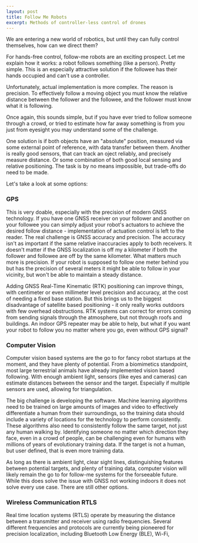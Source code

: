 ```yaml
---
layout: post
title: Follow Me Robots
excerpt: Methods of controller-less control of drones
---
```


We are entering a new world of robotics, but until they can fully control themselves, how can we direct them?

For hands-free control, follow-me robots are an exciting prospect. Let me explain how it works: a robot follows something (like a person). Pretty simple. This is an especially attractive solution if the followee has their hands occupied and can't use a controller.

Unfortunately, actual implementation is more complex. The reason is precision. To effectively follow a moving object you must know the relative distance between the follower and the followee, and the follower must know what it is following. 

Once again, this sounds simple, but if you have ever tried to follow someone through a crowd, or tried to estimate how far away something is from you just from eyesight you may understand some of the challenge.

One solution is if both objects have an "absolute" position, measured via some external point of reference, with data transfer between them. Another is really good sensors, that can track an oject reliably, and precisely measure distance. Or some combination of both good local sensing and relative positioning. The task is by no means impossible, but trade-offs do need to be made.

Let's take a look at some options:

### GPS ###
This is very doable, especially with the precision of modern GNSS technology. If you have one GNSS receiver on your follower and another on your followee you can simply adjust your robot's actuators to achieve the desired follow distance - implementation of actuation control is left to the reader. The real challenge is GNSS accuracy and precision. The accuracy isn't as important if the same relative inaccuracies apply to both receivers. It doesn't matter if the GNSS localization is off my a kilometer if both the follower and followee are off by the same kilometer. What matters much more is precision. If your robot is supposed to follow one meter behind you but has the precision of several meters it might be able to follow in your vicinity, but won't be able to maintain a steady distance.

Adding GNSS Real-Time Kinematic (RTK) positioning can improve things, with centimeter or even millimeter level precision and accuracy, at the cost of needing a fixed base station. But this brings us to the biggest disadvantage of satellite based positioning - it only really works outdoors with few overhead obstructions. RTK systems can correct for errors coming from sending signals through the atmosphere, but not through roofs and buildings. An indoor GPS repeater may be able to help, but what if you want your robot to follow you no matter where you go, even without GPS signal? 

### Computer Vision ###
Computer vision based systems are the go to for fancy robot startups at the moment, and they have plenty of potential. From a biomimetics standpoint, most large terrestrial animals have already implemented vision based following. With enough ambient light, sensors (like eyes and cameras) can estimate distances between the sensor and the target. Especially if multiple sensors are used, allowing for triangulation.

The big challenge is developing the software. Machine learning algorithms need to be trained on large amounts of images and video to effectively differentiate a human from their surroundings, so the training data should include a variety of locations for the technology to perform consistently. These algorithms also need to consistently follow the same target, not just any human walking by. Identifying someone no matter which direction they face, even in a crowd of people, can be challenging even for humans with millions of years of evolutionary training data. If the target is not a human, but user defined, that is even more training data. 

As long as there is ambient light, clear sight lines, distinguishing features between potential targets, and plenty of training data, computer vision will likely remain the go to for follow-me systems for the forseeable future. While this does solve the issue with GNSS not working indoors it does not solve every use case. There are still other options.

### Wireless Communication RTLS ###
Real time location systems (RTLS) operate by measuring the distance between a transmitter and receiver using radio frequencies. Several different frequencies and protocols are currently being pioneered for precision localization, including Bluetooth Low Energy (BLE), Wi-Fi, 
